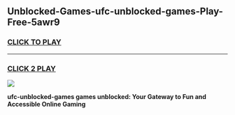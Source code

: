 
## Unblocked-Games-ufc-unblocked-games-Play-Free-5awr9
<h3>
<a href="https://premium76.site?title=ufc-unblocked-games&ref=18A1">CLICK TO PLAY</a></h3>
<hr>

<h3>
<a href="https://premium76.site?title=ufc-unblocked-games&ref=18A1">CLICK 2 PLAY</a>
  
</h3>

<a href="https://premium76.site?title=ufc-unblocked-games&ref=18A1"><img src="https://clearcache.store/games.png"></a>


**ufc-unblocked-games games unblocked: Your Gateway to Fun and Accessible Online Gaming**
